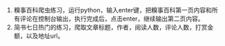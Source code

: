 1. 糗事百科爬虫练习，运行python，输入enter键，把糗事百科第一页内容和所有评论在控制台输出，执行完成后，点击enter，继续输出第二页内容。
2. 简书七日热门的练习，爬取文章标题，作者，阅读人数，评论人数，打赏金额，以及地址url。